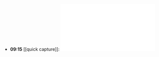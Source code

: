 - **09:15** [[quick capture]]:  ![s41398-023-02515-1_zh_1692079977351_0](../assets/s41398-023-02515-1_zh_1692079977351_0.pdf)